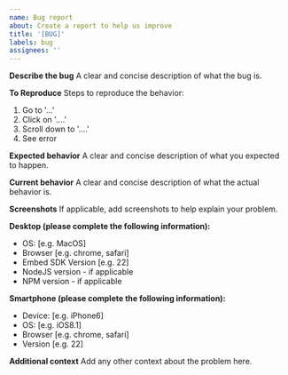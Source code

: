 ```yaml
---
name: Bug report
about: Create a report to help us improve
title: '[BUG]'
labels: bug
assignees: ''
---
```


**Describe the bug**
A clear and concise description of what the bug is.

**To Reproduce**
Steps to reproduce the behavior:

1. Go to '...'
2. Click on '....'
3. Scroll down to '....'
4. See error

**Expected behavior**
A clear and concise description of what you expected to happen.

**Current behavior**
A clear and concise description of what the actual behavior is.

**Screenshots**
If applicable, add screenshots to help explain your problem.

**Desktop (please complete the following information):**

- OS: [e.g. MacOS]
- Browser [e.g. chrome, safari]
- Embed SDK Version [e.g. 22]
- NodeJS version - if applicable
- NPM version - if applicable

**Smartphone (please complete the following information):**

- Device: [e.g. iPhone6]
- OS: [e.g. iOS8.1]
- Browser [e.g. chrome, safari]
- Version [e.g. 22]

**Additional context**
Add any other context about the problem here.
